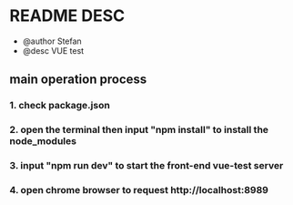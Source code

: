 # README DESC
* @author Stefan
* @desc   VUE test 

## main operation process

### 1. check package.json

### 2. open the terminal then input "npm install" to install the node_modules

### 3. input "npm run dev" to start the front-end vue-test server

### 4. open chrome browser to request http://localhost:8989